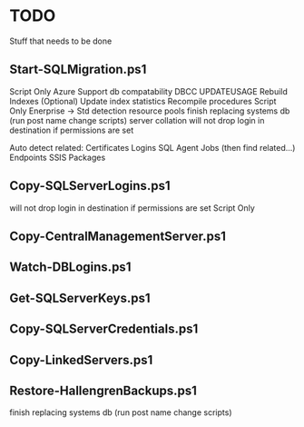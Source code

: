 # TODO
Stuff that needs to be done

Start-SQLMigration.ps1
--------------
Script Only
Azure Support
db compatability
DBCC UPDATEUSAGE
Rebuild Indexes (Optional)
Update index statistics
Recompile procedures
Script Only
Enerprise -> Std detection
resource pools
finish replacing systems db (run post name change scripts)
server collation
will not drop login in destination if permissions are set

Auto detect related: 
Certificates
Logins
SQL Agent Jobs (then find related...)
Endpoints 
SSIS Packages
	
Copy-SQLServerLogins.ps1
--------------
will not drop login in destination if permissions are set
Script Only

Copy-CentralManagementServer.ps1
--------------
	
Watch-DBLogins.ps1
--------------

Get-SQLServerKeys.ps1
--------------
	
Copy-SQLServerCredentials.ps1
--------------
	
Copy-LinkedServers.ps1
--------------
	
Restore-HallengrenBackups.ps1
--------------
finish replacing systems db (run post name change scripts)
